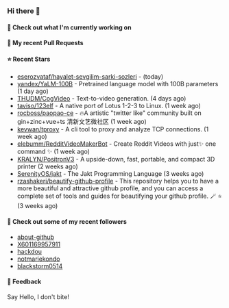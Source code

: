 ### Hi there 👋

#### 👷 Check out what I'm currently working on

#### 🔨 My recent Pull Requests


#### ⭐ Recent Stars

- [eserozvataf/hayalet-sevgilim-sarki-sozleri](https://github.com/eserozvataf/hayalet-sevgilim-sarki-sozleri) -  (today)
- [yandex/YaLM-100B](https://github.com/yandex/YaLM-100B) - Pretrained language model with 100B parameters (1 day ago)
- [THUDM/CogVideo](https://github.com/THUDM/CogVideo) - Text-to-video generation.  (4 days ago)
- [taviso/123elf](https://github.com/taviso/123elf) - A native port of Lotus 1-2-3 to Linux. (1 week ago)
- [rocboss/paopao-ce](https://github.com/rocboss/paopao-ce) - 🔥A artistic &#34;twitter like&#34; community built on gin&#43;zinc&#43;vue&#43;ts 清新文艺微社区 (1 week ago)
- [kevwan/tproxy](https://github.com/kevwan/tproxy) - A cli tool to proxy and analyze TCP connections. (1 week ago)
- [elebumm/RedditVideoMakerBot](https://github.com/elebumm/RedditVideoMakerBot) - Create Reddit Videos with just✨ one command ✨ (1 week ago)
- [KRALYN/PositronV3](https://github.com/KRALYN/PositronV3) - A upside-down, fast, portable, and compact 3D printer (2 weeks ago)
- [SerenityOS/jakt](https://github.com/SerenityOS/jakt) - The Jakt Programming Language (3 weeks ago)
- [rzashakeri/beautify-github-profile](https://github.com/rzashakeri/beautify-github-profile) - This repository helps you to have a more beautiful and attractive github profile, and you can access a complete set of tools and guides for beautifying your github profile. 🪄 ⭐ (3 weeks ago)

#### 👯 Check out some of my recent followers

- [about-github](https://github.com/about-github)
- [X601169957911](https://github.com/X601169957911)
- [hackdou](https://github.com/hackdou)
- [notmariekondo](https://github.com/notmariekondo)
- [blackstorm0514](https://github.com/blackstorm0514)

#### 💬 Feedback

Say Hello, I don't bite!